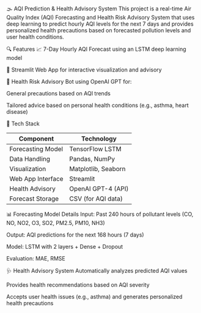 🌫️ AQI Prediction & Health Advisory System
This project is a real-time Air Quality Index (AQI) Forecasting and Health Risk Advisory System that uses deep learning to predict hourly AQI levels for the next 7 days and provides personalized health precautions based on forecasted pollution levels and user health conditions.

🔍 Features
📈 7-Day Hourly AQI Forecast using an LSTM deep learning model

🤖 Streamlit Web App for interactive visualization and advisory

🧠 Health Risk Advisory Bot using OpenAI GPT for:

General precautions based on AQI trends

Tailored advice based on personal health conditions (e.g., asthma, heart disease)

🧠 Tech Stack

| Component         | Technology          |
| ----------------- | ------------------- |
| Forecasting Model | TensorFlow LSTM     |
| Data Handling     | Pandas, NumPy       |
| Visualization     | Matplotlib, Seaborn |
| Web App Interface | Streamlit           |
| Health Advisory   | OpenAI GPT-4 (API)  |
| Forecast Storage  | CSV (for AQI data)  |


📊 Forecasting Model Details
Input: Past 240 hours of pollutant levels (CO, NO, NO2, O3, SO2, PM2.5, PM10, NH3)

Output: AQI predictions for the next 168 hours (7 days)

Model: LSTM with 2 layers + Dense + Dropout

Evaluation: MAE, RMSE

🩺 Health Advisory System
Automatically analyzes predicted AQI values

Provides health recommendations based on AQI severity

Accepts user health issues (e.g., asthma) and generates personalized health precautions